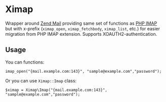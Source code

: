 # Ximap
Wrapper around [Zend Mail](https://github.com/zendframework/zend-mail) providing same set of functions as [PHP IMAP](https://www.php.net/manual/en/book.imap.php) but with x-prefix (`ximap_open`, `ximap_fetchbody`, `ximap_list`, etc.) for easier migration from PHP IMAP extension. Supports XOAUTH2-authentication.

## Usage

You can functions:
```
imap_open("{mail.example.com:143}", "sample@example.com","password");
```

Or you can use `Ximap::Imap` class:

```
$ximap = Ximap\Imap("{mail.example.com:143}", "sample@example.com","password");
```
